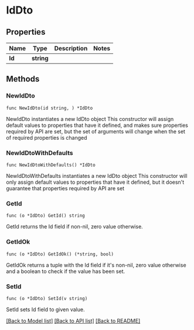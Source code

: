 # IdDto

## Properties

Name | Type | Description | Notes
------------ | ------------- | ------------- | -------------
**Id** | **string** |  | 

## Methods

### NewIdDto

`func NewIdDto(id string, ) *IdDto`

NewIdDto instantiates a new IdDto object
This constructor will assign default values to properties that have it defined,
and makes sure properties required by API are set, but the set of arguments
will change when the set of required properties is changed

### NewIdDtoWithDefaults

`func NewIdDtoWithDefaults() *IdDto`

NewIdDtoWithDefaults instantiates a new IdDto object
This constructor will only assign default values to properties that have it defined,
but it doesn't guarantee that properties required by API are set

### GetId

`func (o *IdDto) GetId() string`

GetId returns the Id field if non-nil, zero value otherwise.

### GetIdOk

`func (o *IdDto) GetIdOk() (*string, bool)`

GetIdOk returns a tuple with the Id field if it's non-nil, zero value otherwise
and a boolean to check if the value has been set.

### SetId

`func (o *IdDto) SetId(v string)`

SetId sets Id field to given value.



[[Back to Model list]](../README.md#documentation-for-models) [[Back to API list]](../README.md#documentation-for-api-endpoints) [[Back to README]](../README.md)


